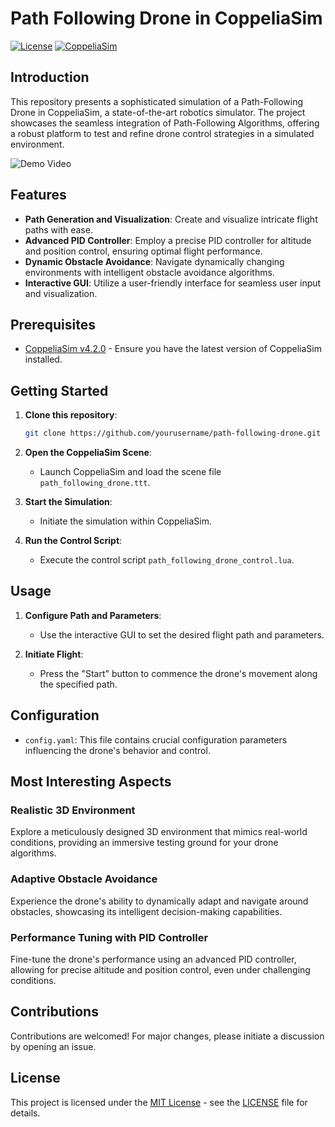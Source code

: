 # Path Following Drone in CoppeliaSim

[![License](https://img.shields.io/badge/license-MIT-blue.svg)](https://opensource.org/licenses/MIT)
[![CoppeliaSim](https://img.shields.io/badge/CoppeliaSim-v4.2.0-blue)](https://www.coppeliarobotics.com/)

## Introduction

This repository presents a sophisticated simulation of a Path-Following Drone in CoppeliaSim, a state-of-the-art robotics simulator. The project showcases the seamless integration of Path-Following Algorithms, offering a robust platform to test and refine drone control strategies in a simulated environment.

![Demo Video](https://github.com/cyber-bytezz/path-following-drone/assets/130319315/906d18f1-0149-46b1-8fc6-390a0dbbc7c3)

## Features

- **Path Generation and Visualization**: Create and visualize intricate flight paths with ease.
- **Advanced PID Controller**: Employ a precise PID controller for altitude and position control, ensuring optimal flight performance.
- **Dynamic Obstacle Avoidance**: Navigate dynamically changing environments with intelligent obstacle avoidance algorithms.
- **Interactive GUI**: Utilize a user-friendly interface for seamless user input and visualization.

## Prerequisites

- [CoppeliaSim v4.2.0](https://www.coppeliarobotics.com/) - Ensure you have the latest version of CoppeliaSim installed.

## Getting Started

1. **Clone this repository**:

   ```bash
   git clone https://github.com/yourusername/path-following-drone.git
   ```

2. **Open the CoppeliaSim Scene**:

   - Launch CoppeliaSim and load the scene file `path_following_drone.ttt`.

3. **Start the Simulation**:

   - Initiate the simulation within CoppeliaSim.

4. **Run the Control Script**:

   - Execute the control script `path_following_drone_control.lua`.

## Usage

1. **Configure Path and Parameters**:

   - Use the interactive GUI to set the desired flight path and parameters.

2. **Initiate Flight**:

   - Press the "Start" button to commence the drone's movement along the specified path.

## Configuration

- `config.yaml`: This file contains crucial configuration parameters influencing the drone's behavior and control.

## Most Interesting Aspects

### Realistic 3D Environment

Explore a meticulously designed 3D environment that mimics real-world conditions, providing an immersive testing ground for your drone algorithms.

### Adaptive Obstacle Avoidance

Experience the drone's ability to dynamically adapt and navigate around obstacles, showcasing its intelligent decision-making capabilities.

### Performance Tuning with PID Controller

Fine-tune the drone's performance using an advanced PID controller, allowing for precise altitude and position control, even under challenging conditions.

## Contributions

Contributions are welcomed! For major changes, please initiate a discussion by opening an issue.

## License

This project is licensed under the [MIT License](https://opensource.org/licenses/MIT) - see the [LICENSE](LICENSE) file for details.

